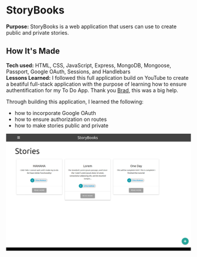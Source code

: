 # StoryBooks
**Purpose:** StoryBooks is a web application that users can use to create public and private stories.



## How It's Made
**Tech used:** HTML, CSS, JavaScript, Express, MongoDB, Mongoose, Passport, Google OAuth, Sessions, and Handlebars <br>
**Lessons Learned:** I followed this full application build on YouTube to create a beatiful full-stack application with the purpose of learning how to ensure authentification for my To Do App. Thank you [Brad](https://traversymedia.com/), this was a big help.

Through building this application, I learned the following:
- how to incorporate Google OAuth
- how to ensure authorization on routes
- how to make stories public and private

![](public/images/storybooks.jpg)
